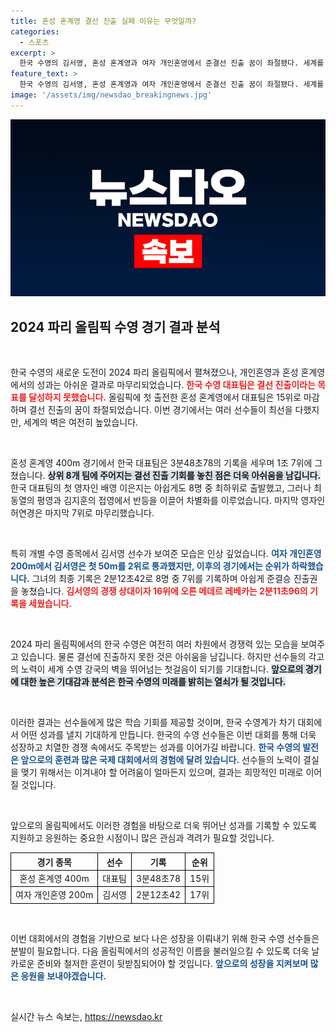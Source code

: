 ```yaml
---
title: 혼성 혼계영 결선 진출 실패 이유는 무엇일까?
categories:
  - 스포츠
excerpt: >
  한국 수영의 김서영, 혼성 혼계영과 여자 개인혼영에서 준결선 진출 꿈이 좌절됐다. 세계를 상대로 한 첫 도전에서 아쉬운 기록을 남긴 가운데, 수영계의 새 역사를 다시 써야 할 때가 왔다.
feature_text: >
  한국 수영의 김서영, 혼성 혼계영과 여자 개인혼영에서 준결선 진출 꿈이 좌절됐다. 세계를 상대로 한 첫 도전에서 아쉬운 기록을 남긴 가운데, 수영계의 새 역사를 다시 써야 할 때가 왔다.
image: '/assets/img/newsdao_breakingnews.jpg'
---
```


<p><img src="/assets/img/newsdao_breakingnews.jpg" alt="ranknews 속보" /></p>

<h2 data-ke-size="size26">2024 파리 올림픽 수영 경기 결과 분석</h2>

<p data-ke-size="size16">&nbsp;</p>  

<p>한국 수영의 새로운 도전이 2024 파리 올림픽에서 펼쳐졌으나, 개인혼영과 혼성 혼계영에서의 성과는 아쉬운 결과로 마무리되었습니다. <b><span style="color: #ee2323;">한국 수영 대표팀은 결선 진출이라는 목표를 달성하지 못했습니다.</span></b> 올림픽에 첫 출전한 혼성 혼계영에서 대표팀은 15위로 마감하며 결선 진출의 꿈이 좌절되었습니다. 이번 경기에서는 여러 선수들이 최선을 다했지만, 세계의 벽은 여전히 높았습니다.</p>

<p data-ke-size="size16">&nbsp;</p>

<p>혼성 혼계영 400m 경기에서 한국 대표팀은 3분48초78의 기록을 세우며 1조 7위에 그쳤습니다. <b><span style="background-color: #21538527;">상위 8개 팀에 주어지는 결선 진출 기회를 놓친 점은 더욱 아쉬움을 남깁니다.</span></b> 한국 대표팀의 첫 영자인 배영 이은지는 아쉽게도 8명 중 최하위로 출발했고, 그러나 최동열의 평영과 김지훈의 접영에서 반등을 이끌어 차별화를 이루었습니다. 마지막 영자인 허연경은 마지막 7위로 마무리했습니다.</p>

<p data-ke-size="size16">&nbsp;</p>

<p>특히 개별 수영 종목에서 김서영 선수가 보여준 모습은 인상 깊었습니다. <b><span style="color: #1a5490;">여자 개인혼영 200m에서 김서영은 첫 50m를 2위로 통과했지만, 이후의 경기에서는 순위가 하락했습니다.</span></b> 그녀의 최종 기록은 2분12초42로 8명 중 7위를 기록하며 아쉽게 준결승 진출권을 놓쳤습니다. <b><span style="color: #ee2323;">김서영의 경쟁 상대이자 16위에 오른 메데르 레베카는 2분11초96의 기록을 세웠습니다.</span></b> </p>

<p data-ke-size="size16">&nbsp;</p> 

<p>2024 파리 올림픽에서의 한국 수영은 여전히 여러 차원에서 경쟁력 있는 모습을 보여주고 있습니다. 물론 결선에 진출하지 못한 것은 아쉬움을 남깁니다. 하지만 선수들의 각고의 노력이 세계 수영 강국의 벽을 뛰어넘는 첫걸음이 되기를 기대합니다. <b><span style="background-color: #21538527;">앞으로의 경기에 대한 높은 기대감과 분석은 한국 수영의 미래를 밝히는 열쇠가 될 것입니다.</span></b> </p>

<p data-ke-size="size16">&nbsp;</p> 

<p>이러한 결과는 선수들에게 많은 학습 기회를 제공할 것이며, 한국 수영계가 차기 대회에서 어떤 성과를 낼지 기대하게 만듭니다. 한국의 수영 선수들은 이번 대회를 통해 더욱 성장하고 치열한 경쟁 속에서도 주목받는 성과를 이어가길 바랍니다. <b><span style="color: #1a5490;">한국 수영의 발전은 앞으로의 훈련과 많은 국제 대회에서의 경험에 달려 있습니다.</span></b> 선수들의 노력이 결실을 맺기 위해서는 이겨내야 할 어려움이 얼마든지 있으며, 결과는 희망적인 미래로 이어질 것입니다. </p>

<p data-ke-size="size16">&nbsp;</p>

<p>앞으로의 올림픽에서도 이러한 경험을 바탕으로 더욱 뛰어난 성과를 기록할 수 있도록 지원하고 응원하는 중요한 시점이니 많은 관심과 격려가 필요할 것입니다. </p>

<table style="width: 100%; border-collapse: collapse;">
    <thead>
        <tr>
            <th style="text-align: center; border: 1px solid #000;">경기 종목</th>
            <th style="text-align: center; border: 1px solid #000;">선수</th>
            <th style="text-align: center; border: 1px solid #000;">기록</th>
            <th style="text-align: center; border: 1px solid #000;">순위</th>
        </tr>
    </thead>
    <tbody>
        <tr>
            <td style="text-align: center; border: 1px solid #000;">혼성 혼계영 400m</td>
            <td style="text-align: center; border: 1px solid #000;">대표팀</td>
            <td style="text-align: center; border: 1px solid #000;">3분48초78</td>
            <td style="text-align: center; border: 1px solid #000;">15위</td>
        </tr>
        <tr>
            <td style="text-align: center; border: 1px solid #000;">여자 개인혼영 200m</td>
            <td style="text-align: center; border: 1px solid #000;">김서영</td>
            <td style="text-align: center; border: 1px solid #000;">2분12초42</td>
            <td style="text-align: center; border: 1px solid #000;">17위</td>
        </tr>
    </tbody>
</table>

<p data-ke-size="size16">&nbsp;</p> 

<p>이번 대회에서의 경험을 기반으로 보다 나은 성장을 이뤄내기 위해 한국 수영 선수들은 분발이 필요합니다. 다음 올림픽에서의 성공적인 이름을 불러일으킬 수 있도록 더욱 날카로운 준비와 철저한 훈련이 뒷받침되어야 할 것입니다. <b><span style="color: #1a5490;">앞으로의 성장을 지켜보며 많은 응원을 보내야겠습니다.</span></b> </p>

<p data-ke-size="size16">&nbsp;</p>  
실시간 뉴스 속보는, <a href="https://newsdao.kr" rel="dofollow">https://newsdao.kr</a>


